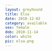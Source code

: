 ```yaml
---
layout: greyhound
title: Elsa
date: 2018-12-02
category: available
sex: female
dob: 2010-11-14
color: white
pic: elsa.png
---
```



